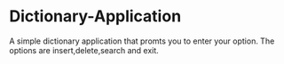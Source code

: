 # Dictionary-Application
A simple dictionary application that promts you to enter your option. The options are insert,delete,search and exit.
